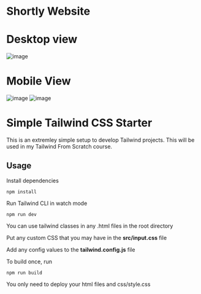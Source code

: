 # Shortly Website

# Desktop view
![image](https://github.com/manasakarisiddappa/shortly/assets/48428277/59793a3f-a75c-411c-aad8-7f5e25ae1fd5)

# Mobile View
![image](https://github.com/manasakarisiddappa/shortly/assets/48428277/761c3efc-4544-4a6a-9231-304183a75e3f)   ![image](https://github.com/manasakarisiddappa/shortly/assets/48428277/377b918c-c431-4e0d-8cf4-9ba6d9691dd6)


# Simple Tailwind CSS Starter

This is an extremley simple setup to develop Tailwind projects. This will be used in my Tailwind From Scratch course.

## Usage

Install dependencies

```
npm install
```

Run Tailwind CLI in watch mode

```
npm run dev
```

You can use tailwind classes in any .html files in the root directory

Put any custom CSS that you may have in the **src/input.css** file

Add any config values to the **tailwind.config.js** file

To build once, run

```
npm run build
```

You only need to deploy your html files and css/style.css

